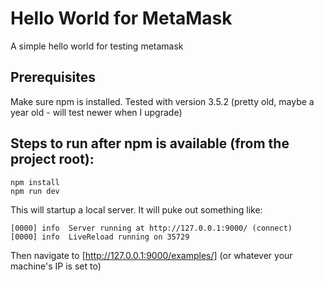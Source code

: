 # Hello World for MetaMask

A simple hello world for testing metamask

## Prerequisites

Make sure npm is installed. Tested with version 3.5.2 (pretty old, maybe a year old - will test newer when I upgrade)

## Steps to run after npm is available (from the project root):

```
npm install
npm run dev
```

This will startup a local server. It will puke out something like:

```
[0000] info  Server running at http://127.0.0.1:9000/ (connect)
[0000] info  LiveReload running on 35729
```

Then navigate to [http://127.0.0.1:9000/examples/] (or whatever your machine's IP is set to)

